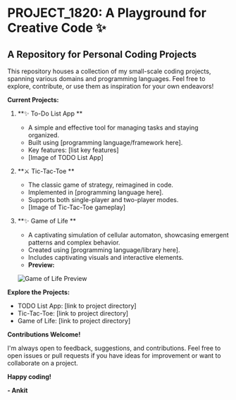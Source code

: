 #  PROJECT_1820: A Playground for Creative Code ✨

## A Repository for Personal Coding Projects

This repository houses a collection of my small-scale coding projects, spanning various domains and programming languages. Feel free to explore, contribute, or use them as inspiration for your own endeavors!

**Current Projects:**

1. **✨ To-Do List App ** 
    - A simple and effective tool for managing tasks and staying organized.
    - Built using [programming language/framework here].
    - Key features: [list key features]
    - [Image of TODO List App]

2. **⚔️ Tic-Tac-Toe **
    - The classic game of strategy, reimagined in code.
    - Implemented in [programming language here].
    - Supports both single-player and two-player modes.
    - [Image of Tic-Tac-Toe gameplay]

3. **✨ Game of Life **
    - A captivating simulation of cellular automaton, showcasing emergent patterns and complex behavior.
    - Created using [programming language/library here].
    - Includes captivating visuals and interactive elements.
    - **Preview:**
    
    ![Game of Life Preview](https://github.com/1820ANKIT2029/PROJECT_1820/assets/100723495/37950408-ebbc-4a2d-b299-61c9b9b4d94b)

**Explore the Projects:**

- TODO List App: [link to project directory]
- Tic-Tac-Toe: [link to project directory]
- Game of Life: [link to project directory]

**Contributions Welcome!**

I'm always open to feedback, suggestions, and contributions. Feel free to open issues or pull requests if you have ideas for improvement or want to collaborate on a project.

**Happy coding!**

**- Ankit**
